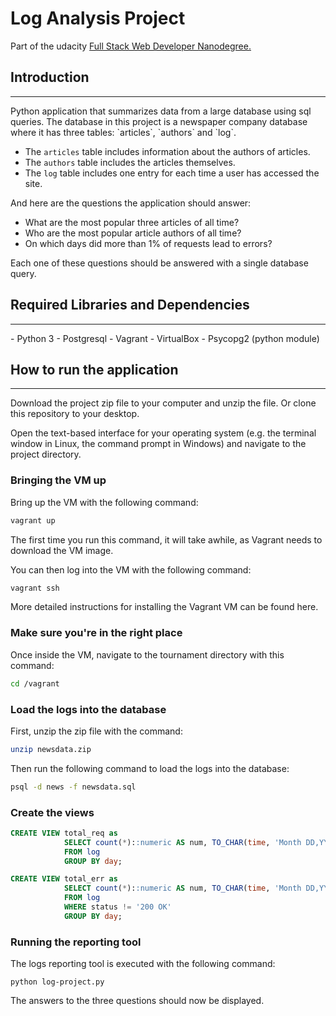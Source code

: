 # Log Analysis Project 


Part of the udacity [Full Stack Web Developer Nanodegree.](https://udacity.com/course/full-stack-web-developer-nanodegree--nd004)


## Introduction
<hr>
 Python application that summarizes data from a large database using sql queries.
The database in this project is a newspaper company database where it has three tables: `articles`,  `authors` and `log`.


 - The `articles` table includes information about the authors of articles.
- The `authors` table includes the articles themselves.
- The `log` table includes one entry for each time a user has accessed the site.

And here are the questions the application should answer:
- What are the most popular three articles of all time?
- Who are the most popular article authors of all time?
- On which days did more than 1% of requests lead to errors?

Each one of these questions should be answered with a single database query.

## Required Libraries and Dependencies
<hr>
- Python 3
- Postgresql
- Vagrant
- VirtualBox
- Psycopg2 (python module)

## How to run the application
<hr>
Download the project zip file to your computer and unzip the file. Or clone this repository to your desktop.

Open the text-based interface for your operating system (e.g. the terminal window in Linux, the command prompt in Windows) and navigate to the project directory.

### Bringing the VM up

Bring up the VM with the following command:
``` sh
vagrant up 
```
The first time you run this command, it will take awhile, as Vagrant needs to download the VM image.

You can then log into the VM with the following command:
```sh
vagrant ssh
```

More detailed instructions for installing the Vagrant VM can be found here.

### Make sure you're in the right place
Once inside the VM, navigate to the tournament directory with this command:
```sh
cd /vagrant
```

### Load the logs into the database
First, unzip the zip file with the command:

```sh
unzip newsdata.zip
```

Then run the following command to load the logs into the database:
```sh
psql -d news -f newsdata.sql
```

### Create the views
``` sql
CREATE VIEW total_req as
            SELECT count(*)::numeric AS num, TO_CHAR(time, 'Month DD,YYYY') AS day
            FROM log
            GROUP BY day;
```

```sql
CREATE VIEW total_err as
            SELECT count(*)::numeric AS num, TO_CHAR(time, 'Month DD,YYYY') AS day
            FROM log
            WHERE status != '200 OK'
            GROUP BY day;
```
### Running the reporting tool
The logs reporting tool is executed with the following command:
```
python log-project.py
```

The answers to the three questions should now be displayed.
